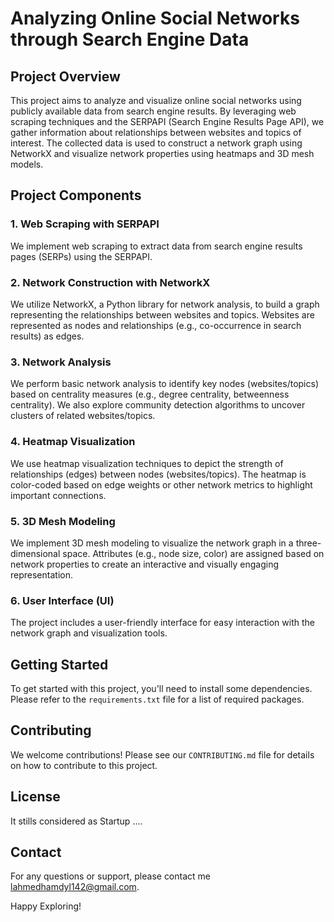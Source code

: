 # Analyzing Online Social Networks through Search Engine Data

## Project Overview
This project aims to analyze and visualize online social networks using publicly available data from search engine results. By leveraging web scraping techniques and the SERPAPI (Search Engine Results Page API), we gather information about relationships between websites and topics of interest. The collected data is used to construct a network graph using NetworkX and visualize network properties using heatmaps and 3D mesh models.

## Project Components

### 1. Web Scraping with SERPAPI
We implement web scraping to extract data from search engine results pages (SERPs) using the SERPAPI.

### 2. Network Construction with NetworkX
We utilize NetworkX, a Python library for network analysis, to build a graph representing the relationships between websites and topics. Websites are represented as nodes and relationships (e.g., co-occurrence in search results) as edges.

### 3. Network Analysis
We perform basic network analysis to identify key nodes (websites/topics) based on centrality measures (e.g., degree centrality, betweenness centrality). We also explore community detection algorithms to uncover clusters of related websites/topics.

### 4. Heatmap Visualization
We use heatmap visualization techniques to depict the strength of relationships (edges) between nodes (websites/topics). The heatmap is color-coded based on edge weights or other network metrics to highlight important connections.

### 5. 3D Mesh Modeling
We implement 3D mesh modeling to visualize the network graph in a three-dimensional space. Attributes (e.g., node size, color) are assigned based on network properties to create an interactive and visually engaging representation.

### 6. User Interface (UI)
The project includes a user-friendly interface for easy interaction with the network graph and visualization tools.

## Getting Started
To get started with this project, you'll need to install some dependencies. Please refer to the `requirements.txt` file for a list of required packages.

## Contributing
We welcome contributions! Please see our `CONTRIBUTING.md` file for details on how to contribute to this project.

## License

It stills considered as Startup ....

## Contact

For any questions or support, please contact me 
lahmedhamdyl142@gmail.com.

Happy Exploring!

